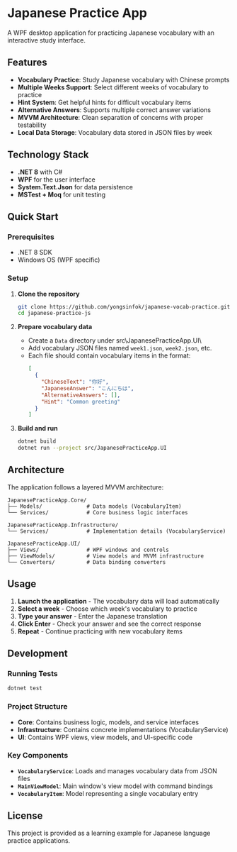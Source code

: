 # Japanese Practice App

A WPF desktop application for practicing Japanese vocabulary with an interactive study interface.

## Features

- **Vocabulary Practice**: Study Japanese vocabulary with Chinese prompts
- **Multiple Weeks Support**: Select different weeks of vocabulary to practice
- **Hint System**: Get helpful hints for difficult vocabulary items
- **Alternative Answers**: Supports multiple correct answer variations
- **MVVM Architecture**: Clean separation of concerns with proper testability
- **Local Data Storage**: Vocabulary data stored in JSON files by week

## Technology Stack

- **.NET 8** with C#
- **WPF** for the user interface
- **System.Text.Json** for data persistence
- **MSTest + Moq** for unit testing

## Quick Start

### Prerequisites

- .NET 8 SDK
- Windows OS (WPF specific)

### Setup

1. **Clone the repository**
   ```bash
   git clone https://github.com/yongsinfok/japanese-vocab-practice.git
   cd japanese-practice-js
   ```

2. **Prepare vocabulary data**
   - Create a `Data` directory under src\JapanesePracticeApp.UI\
   - Add vocabulary JSON files named `week1.json`, `week2.json`, etc.
   - Each file should contain vocabulary items in the format:
     ```json
     [
       {
         "ChineseText": "你好",
         "JapaneseAnswer": "こんにちは",
         "AlternativeAnswers": [],
         "Hint": "Common greeting"
       }
     ]
     ```

3. **Build and run**
   ```bash
   dotnet build
   dotnet run --project src/JapanesePracticeApp.UI
   ```

## Architecture

The application follows a layered MVVM architecture:

```
JapanesePracticeApp.Core/
├── Models/              # Data models (VocabularyItem)
└── Services/            # Core business logic interfaces

JapanesePracticeApp.Infrastructure/
└── Services/            # Implementation details (VocabularyService)

JapanesePracticeApp.UI/
├── Views/               # WPF windows and controls
├── ViewModels/          # View models and MVVM infrastructure
└── Converters/          # Data binding converters
```

## Usage

1. **Launch the application** - The vocabulary data will load automatically
2. **Select a week** - Choose which week's vocabulary to practice
3. **Type your answer** - Enter the Japanese translation
4. **Click Enter** - Check your answer and see the correct response
5. **Repeat** - Continue practicing with new vocabulary items

## Development

### Running Tests

```bash
dotnet test
```

### Project Structure

- **Core**: Contains business logic, models, and service interfaces
- **Infrastructure**: Contains concrete implementations (VocabularyService)
- **UI**: Contains WPF views, view models, and UI-specific code

### Key Components

- **`VocabularyService`**: Loads and manages vocabulary data from JSON files
- **`MainViewModel`**: Main window's view model with command bindings
- **`VocabularyItem`**: Model representing a single vocabulary entry

## License

This project is provided as a learning example for Japanese language practice applications.